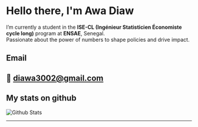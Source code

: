 # Hello there, I'm Awa Diaw
I’m currently a student in the **ISE-CL (Ingénieur Statisticien Économiste cycle long)** program at **ENSAE**, Senegal.  
 Passionate about the power of numbers to shape policies and drive impact.  


## Email
📧 diawa3002@gmail.com
---
## My stats on github
![Github Stats](https://github-readme-stats.vercel.app/api?username=awa-d&show_icons=true&theme=radical)

---
